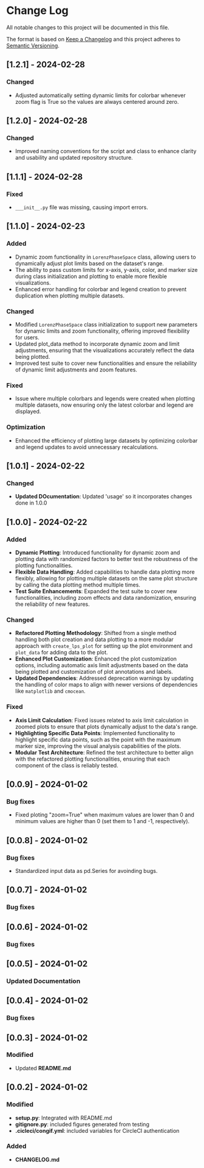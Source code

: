 # Change Log

All notable changes to this project will be documented in this file.

The format is based on [Keep a Changelog](http://keepachangelog.com/)
and this project adheres to [Semantic Versioning](http://semver.org/).

## [1.2.1] - 2024-02-28

### Changed
- Adjusted automatically setting dynamic limits for colorbar whenever zoom flag is True so the values are always centered around zero.

## [1.2.0] - 2024-02-28

### Changed
- Improved naming conventions for the script and class to enhance clarity and usability and updated repository structure.

## [1.1.1] - 2024-02-28

### Fixed
- `___init__.py` file was missing, causing import errors.

## [1.1.0] - 2024-02-23

### Added
- Dynamic zoom functionality in `LorenzPhaseSpace` class, allowing users to dynamically adjust plot limits based on the dataset's range.
- The ability to pass custom limits for x-axis, y-axis, color, and marker size during class initialization and plotting to enable more flexible visualizations.
- Enhanced error handling for colorbar and legend creation to prevent duplication when plotting multiple datasets.

### Changed
- Modified `LorenzPhaseSpace` class initialization to support new parameters for dynamic limits and zoom functionality, offering improved flexibility for users.
- Updated plot_data method to incorporate dynamic zoom and limit adjustments, ensuring that the visualizations accurately reflect the data being plotted.
- Improved test suite to cover new functionalities and ensure the reliability of dynamic limit adjustments and zoom features.

### Fixed
- Issue where multiple colorbars and legends were created when plotting multiple datasets, now ensuring only the latest colorbar and legend are displayed.

### Optimization
- Enhanced the efficiency of plotting large datasets by optimizing colorbar and legend updates to avoid unnecessary recalculations.


## [1.0.1] - 2024-02-22

### Changed
- **Updated DOcumentation**: Updated 'usage' so it incorporates changes done in 1.0.0

## [1.0.0] - 2024-02-22

### Added
- **Dynamic Plotting**: Introduced functionality for dynamic zoom and plotting data with randomized factors to better test the robustness of the plotting functionalities.
- **Flexible Data Handling**: Added capabilities to handle data plotting more flexibly, allowing for plotting multiple datasets on the same plot structure by calling the data plotting method multiple times.
- **Test Suite Enhancements**: Expanded the test suite to cover new functionalities, including zoom effects and data randomization, ensuring the reliability of new features.

### Changed
- **Refactored Plotting Methodology**: Shifted from a single method handling both plot creation and data plotting to a more modular approach with `create_lps_plot` for setting up the plot environment and `plot_data` for adding data to the plot.
- **Enhanced Plot Customization**: Enhanced the plot customization options, including automatic axis limit adjustments based on the data being plotted and customization of plot annotations and labels.
- **Updated Dependencies**: Addressed deprecation warnings by updating the handling of color maps to align with newer versions of dependencies like `matplotlib` and `cmocean`.

### Fixed
- **Axis Limit Calculation**: Fixed issues related to axis limit calculation in zoomed plots to ensure that plots dynamically adjust to the data's range.
- **Highlighting Specific Data Points**: Implemented functionality to highlight specific data points, such as the point with the maximum marker size, improving the visual analysis capabilities of the plots.
- **Modular Test Architecture**: Refined the test architecture to better align with the refactored plotting functionalities, ensuring that each component of the class is reliably tested.


## [0.0.9] - 2024-01-02

### Bug fixes

- Fixed ploting "zoom=True" when maximum values are lower than 0 and minimum values are higher than 0 (set them to 1 and -1, respectively).

## [0.0.8] - 2024-01-02

### Bug fixes

- Standardized input data as pd.Series for avoinding bugs.

## [0.0.7] - 2024-01-02

### Bug fixes

## [0.0.6] - 2024-01-02

### Bug fixes

## [0.0.5] - 2024-01-02

### Updated Documentation

## [0.0.4] - 2024-01-02

### Bug fixes

## [0.0.3] - 2024-01-02

### Modified

- Updated **README.md**

## [0.0.2] - 2024-01-02

### Modified

- **setup.py**: Integrated with README.md
- **gitignore.py**: included figures generated from testing 
- **.cicleci/congif.yml**: included variables for CircleCI authentication

### Added

- **CHANGELOG.md**